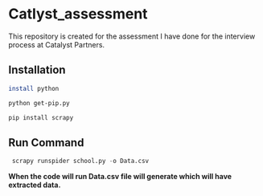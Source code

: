 # Catlyst_assessment
This repository is created for the assessment I have done for the interview process at Catalyst Partners.

## Installation


```bash
install python
```
```bash
python get-pip.py
```
```bash
pip install scrapy
```

## Run Command

```python
 scrapy runspider school.py -o Data.csv
 ```
 

**When the code will run Data.csv file will generate which will have extracted data.**






